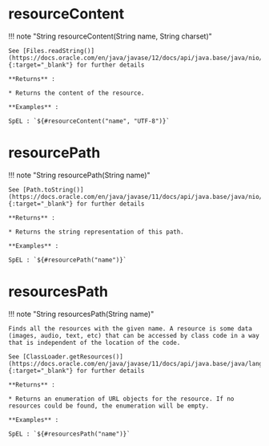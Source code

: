 # resourceContent

!!! note "String resourceContent(String name, String charset)"

    See [Files.readString()](https://docs.oracle.com/en/java/javase/12/docs/api/java.base/java/nio/file/Files.html#readString(java.nio.file.Path,java.nio.charset.Charset)){:target="_blank"} for further details

    **Returns** :

    * Returns the content of the resource.

    **Examples** :

    SpEL : `${#resourceContent("name", "UTF-8")}`

# resourcePath

!!! note "String resourcePath(String name)"

    See [Path.toString()](https://docs.oracle.com/en/java/javase/11/docs/api/java.base/java/nio/file/Path.html#toString()){:target="_blank"} for further details

    **Returns** :

    * Returns the string representation of this path.

    **Examples** :

    SpEL : `${#resourcePath("name")}`

# resourcesPath

!!! note "String resourcesPath(String name)"

    Finds all the resources with the given name. A resource is some data (images, audio, text, etc) that can be accessed by class code in a way that is independent of the location of the code.

    See [ClassLoader.getResources()](https://docs.oracle.com/en/java/javase/11/docs/api/java.base/java/lang/ClassLoader.html#getResources(java.lang.String)){:target="_blank"} for further details

    **Returns** :

    * Returns an enumeration of URL objects for the resource. If no resources could be found, the enumeration will be empty.

    **Examples** :

    SpEL : `${#resourcesPath("name")}`
